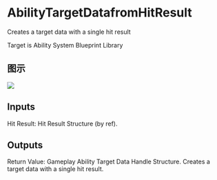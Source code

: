 # AbilityTargetDatafromHitResult

Creates a target data with a single hit result

Target is Ability System Blueprint Library

## 图示

![]($-20221218-17324227.png)

## Inputs

Hit Result: Hit Result Structure (by ref).  

## Outputs

Return Value: Gameplay Ability Target Data Handle Structure. Creates a target data with a single hit result.

